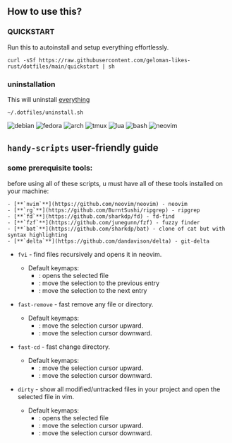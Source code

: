 ## How to use this?

### QUICKSTART

Run this to autoinstall and setup everything effortlessly.
```
curl -sSf https://raw.githubusercontent.com/geloman-likes-rust/dotfiles/main/quickstart | sh
```

### uninstallation

This will uninstall [everything](uninstall.sh)
```
~/.dotfiles/uninstall.sh
```

![debian](https://img.shields.io/badge/debian-D14D72?style=for-the-badge&logo=debian&logoColor=white)
![fedora](https://img.shields.io/badge/fedora-19376D?style=for-the-badge&logo=fedora&logoColor=fff)
![arch](https://img.shields.io/badge/arch-0B2447?style=for-the-badge&logo=archlinux&logoColor=19A7CE)
![tmux](https://img.shields.io/badge/tmux-393646?style=for-the-badge&logo=tmux&logoColor=fff)
![lua](https://img.shields.io/badge/lua-62CDFF?style=for-the-badge&logo=lua&logoColor=19376D)
![bash](https://img.shields.io/badge/bash-1B2430?style=for-the-badge&logo=gnu-bash&logoColor=fff)
![neovim](https://img.shields.io/badge/neovim-62CDFF?style=for-the-badge&logo=neovim&logoColor=2B7A0B)


## `handy-scripts` user-friendly guide

### some prerequisite tools:

before using all of these scripts, u must have all of these tools installed on your machine:

    - [**`nvim`**](https://github.com/neovim/neovim) - neovim
    - [**`rg`**](https://github.com/BurntSushi/ripgrep) - ripgrep
    - [**`fd`**](https://github.com/sharkdp/fd) - fd-find
    - [**`fzf`**](https://github.com/junegunn/fzf) - fuzzy finder
    - [**`bat`**](https://github.com/sharkdp/bat) - clone of cat but with syntax highlighting
    - [**`delta`**](https://github.com/dandavison/delta) - git-delta

- `fvi` - find files recursively and opens it in neovim.

    - Default keymaps:
        - <cr>: opens the selected file
        - <c-k>: move the selection to the previous entry
        - <c-j>: move the selection to the next entry

- `fast-remove` - fast remove any file or directory.

    - Default keymaps:
        - <c-k>: move the selection cursor upward.
        - <c-j>: move the selection cursor downward.

- `fast-cd` - fast change directory.

    - Default keymaps:
        - <c-k>: move the selection cursor upward.
        - <c-j>: move the selection cursor downward.

- `dirty` - show all modified/untracked files in your project and open the selected file in vim.

    - Default keymaps:
        - <cr>: opens the selected file
        - <c-k>: move the selection cursor upward.
        - <c-j>: move the selection cursor downward.
